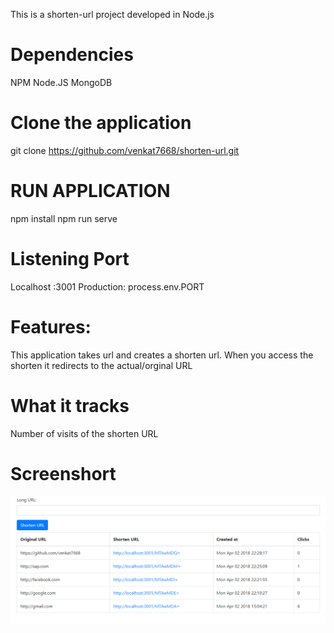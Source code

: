 This is a shorten-url project developed in Node.js

Dependencies
===============================
NPM
Node.JS
MongoDB

Clone the application
===============================
git clone https://github.com/venkat7668/shorten-url.git

RUN APPLICATION
===============================
npm install
npm run serve

Listening Port
===============================
Localhost :3001
Production: process.env.PORT

Features:
===============================
This application takes url and creates a shorten url.
When you access the shorten it redirects to the actual/orginal URL

What it tracks
===============================
Number of visits of the shorten URL


Screenshort
===============================

![shorten_application](https://raw.githubusercontent.com/venkat7668/shorten-url/master/Shorten_app.png)
